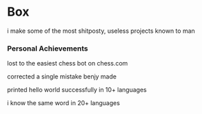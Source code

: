 # Box

i make some of the most shitposty, useless projects known to man 

### Personal Achievements 
lost to the easiest chess bot on chess.com 

corrected a single mistake benjy made 

printed hello world successfully in 10+ languages 

i know the same word in 20+ languages
